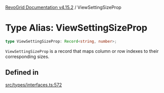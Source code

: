 [RevoGrid Documentation v4.15.2](README.md) / ViewSettingSizeProp

# Type Alias: ViewSettingSizeProp

```ts
type ViewSettingSizeProp: Record<string, number>;
```

`ViewSettingSizeProp` is a record that maps column or row indexes to their
corresponding sizes.

## Defined in

[src/types/interfaces.ts:572](https://github.com/revolist/revogrid/blob/30cfedca97f5b42c948bd2668fa87c350d2411bd/src/types/interfaces.ts#L572)
